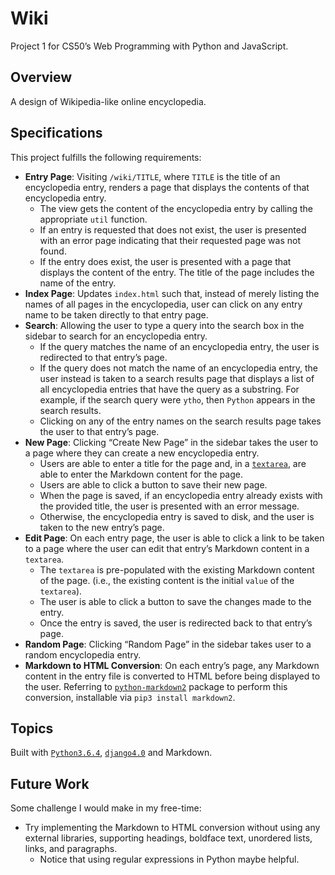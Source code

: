 # Wiki
Project 1 for CS50’s Web Programming with Python and JavaScript.

## Overview
A design of Wikipedia-like online encyclopedia.

## Specifications
This project fulfills the following requirements:

* **Entry Page**: Visiting `/wiki/TITLE`, where `TITLE` is the title of an encyclopedia entry, renders a page that displays the contents of that encyclopedia entry.
  * The view gets the content of the encyclopedia entry by calling the appropriate `util` function.
  * If an entry is requested that does not exist, the user is presented with an error page indicating that their requested page was not found.
  * If the entry does exist, the user is presented with a page that displays the content of the entry. The title of the page includes the name of the entry.
* **Index Page**: Updates `index.html` such that, instead of merely listing the names of all pages in the encyclopedia, user can click on any entry name to be taken directly to that entry page.
* **Search**: Allowing the user to type a query into the search box in the sidebar to search for an encyclopedia entry.
  * If the query matches the name of an encyclopedia entry, the user is redirected to that entry’s page.
  * If the query does not match the name of an encyclopedia entry, the user instead is taken to a search results page that displays a list of all encyclopedia entries that have the query as a substring. For example, if the search query were `ytho`, then `Python` appears in the search results.
  * Clicking on any of the entry names on the search results page takes the user to that entry’s page.
* **New Page**: Clicking “Create New Page” in the sidebar takes the user to a page where they can create a new encyclopedia entry.
  * Users are able to enter a title for the page and, in a [`textarea`](https://www.w3schools.com/tags/tag_textarea.asp), are able to enter the Markdown content for the page.
  * Users are able to click a button to save their new page.
  * When the page is saved, if an encyclopedia entry already exists with the provided title, the user is presented with an error message.
  * Otherwise, the encyclopedia entry is saved to disk, and the user is taken to the new entry’s page.
* **Edit Page**: On each entry page, the user is able to click a link to be taken to a page where the user can edit that entry’s Markdown content in a `textarea`.
  * The `textarea` is pre-populated with the existing Markdown content of the page. (i.e., the existing content is the initial `value` of the `textarea`).
  * The user is able to click a button to save the changes made to the entry.
  * Once the entry is saved, the user is redirected back to that entry’s page.
* **Random Page**: Clicking “Random Page” in the sidebar takes user to a random encyclopedia entry.
* **Markdown to HTML Conversion**: On each entry’s page, any Markdown content in the entry file is converted to HTML before being displayed to the user. Referring to [`python-markdown2`](https://github.com/trentm/python-markdown2) package to perform this conversion, installable via `pip3 install markdown2`.

## Topics
Built with [`Python3.6.4`](https://www.python.org/downloads/), [`django4.0`](https://www.djangoproject.com/) and Markdown.

## Future Work
Some challenge I would make in my free-time:
* Try implementing the Markdown to HTML conversion without using any external libraries, supporting headings, boldface text, unordered lists, links, and paragraphs.
  * Notice that using regular expressions in Python maybe helpful.